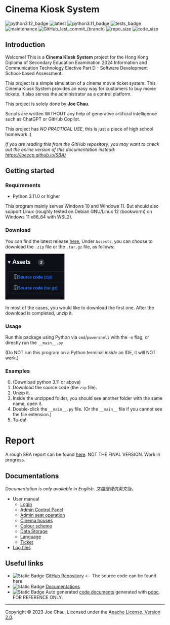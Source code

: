 # Cinema Kiosk System
<!-- https://joeccp.github.io/SBA/ -->

![python3.12_badge](https://img.shields.io/badge/Python-3.12-blue?logo=python)
![latest](https://img.shields.io/github/v/release/Joeccp/SBA)
![python3.11_badge](https://img.shields.io/github/license/Joeccp/SBA?color=mediumslateblue)
![tests_badge](https://github.com/Joeccp/SBA/actions/workflows/tests.yml/badge.svg)
![maintenance](https://img.shields.io/maintenance/yes/2023?label=maintaining)
![GitHub_last_commit_(branch)](https://img.shields.io/github/last-commit/Joeccp/SBA/main)
![repo_size](https://img.shields.io/github/repo-size/Joeccp/SBA)
![code_size](https://img.shields.io/github/languages/code-size/Joeccp/SBA)


## Introduction
Welcome! This is a **Cinema Kiosk System** project for 
the Hong Kong Diploma of Secondary Education Examination 2024 
Information and Communication Technology Elective Part D - Software Development 
School-based Assessment.

This project is a simple simulation of a cinema movie ticket system.
This Cinema Kiosk System provides an easy way for customers 
to buy movie tickets. 
It also serves the administrator as a control platform.

This project is solely done by **Joe Chau**.

Scripts are written WITHOUT any help of 
generative artificial intelligence such as ChatGPT or GitHub Copilot.

This project has *NO PRACTICAL USE*, this is just a piece of high school homework :)

*If you are reading this from the GitHub repository, 
you may want to check out the online version of this documentation instead: <https://joeccp.github.io/SBA/>*

## Getting started

### Requirements
- Python 3.11.0 or higher

This program mainly serves Windows 10 and Windows 11. 
But should also support Linux (roughly tested on Debian GNU/Linux 12 (bookworm) on Windows 11 x86_64 with WSL2).

### Download
You can find the latest release [here](https://github.com/Joeccp/SBA/releases/latest), 
Under `Assests`, you can choose to download the `.zip` file or the `.tar.gz` file, as follows:

![Screenshot of the release page](images/docs/github_release_assets.png)

In most of the cases, you would like to download the first one. 
After the download is completed, unzip it.


### Usage
Run this package using Python via `cmd`/`powershell` with the `-m` flag, or directly run the `__main__.py`

(Do NOT run this program on a Python terminal *inside* an IDE, it will NOT work.)

### Examples
0. (Download python 3.11 or above)
1. Download the source code (the `zip` file).
2. Unzip it.
3. Inside the unzipped folder, you should see another folder with the same name, open it.
4. Double-click the `__main__.py` file. 
(Or the `__main__` file if you cannot see the file extension.)
5. Ta-da!



# Report
A rough SBA report can be found [here](report/REPORT.md). NOT THE FINAL VERSION. Work in progress.


## Documentations

*Documentation is only available in English.*
*文檔僅提供英文版。*

- User manual
    - [Login](docs/login.md)
    - [Admin Control Panel](docs/controlPanel.md)
    - [Admin seat operation](docs/seatStatusOverride.md)
    - [Cinema houses](docs/house.md)
    - [Colour scheme](docs/colour.md)
    - [Data Storage](docs/dataStorage.md)
    - [Language](docs/language.md)
    - [Ticket](docs/ticket.md)
- [Log files](docs/logs.md)


## Useful links
- ![Static Badge](https://img.shields.io/badge/Source-black?logo=github) 
[GitHub Repository](https://github.com/Joeccp/SBA) <-- The source code can be found here
- ![Static Badge](https://img.shields.io/badge/Documentation-green?logo=github&labelColor=black) 
[Documentations](https://joeccp.github.io/SBA/)
- ![Static Badge](https://img.shields.io/badge/Code_Documents-pink) 
Auto generated [code documents](src/SBA/html/SBA/index.html) generated with [pdoc](https://pdoc3.github.io/pdoc/).
FOR REFERENCE ONLY.

---

Copyright © 2023 Joe Chau, Licensed under the 
<a href="https://www.apache.org/licenses/LICENSE-2.0" target="_blank">Apache License, Version 2.0</a>.
